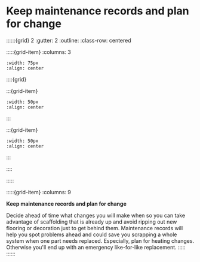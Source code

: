 # Keep maintenance records and plan for change
 
::::::{grid} 2
:gutter: 2
:outline: 
:class-row: centered

:::::{grid-item}
:columns: 3
```{image} /images/step-icons/step_1.svg
:width: 75px
:align: center
```


::::{grid}

:::{grid-item}

```{image} /images/carbon-icons/carbon_2.svg
:width: 50px
:align: center
```
:::

:::{grid-item}
```{image} /images/cost-icons/cost_1.svg
:width: 50px
:align: center
```
:::

::::

:::::

:::::{grid-item}
:columns: 9

**Keep maintenance records and plan for change**

Decide ahead of time what changes you will make when so you can take advantage of scaffolding that is already up and avoid ripping out new flooring or decoration just to get behind them.   Maintenance records will help you spot problems ahead and could save you scrapping a whole system when one part needs replaced.  Especially, plan for heating changes.  Otherwise you'll end up with an emergency like-for-like replacement.
:::::
::::::



<!-- :TODO: Heating system maintainers/fixers are often in a hurry to get off site and don't do a great job saying what they had to do, so the same repair can get made over and over again.  Mention having to push back and take an interest in what work was done?? About continuity of who does the servicing?  Or just say nothing?  -->